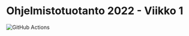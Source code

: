 # Ohjelmistotuotanto 2022 - Viikko 1

![GitHub Actions](https://github.com/riikkayoki/ohtu-2022-viikko1/workflows/CI/badge.svg)
